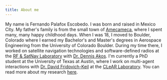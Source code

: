 ```yaml
---
title: About me
---
```

My name is Fernando Palafox Escobedo. I was born and raised in Mexico City. My father's family is from the small town of [Amecameca](https://en.wikipedia.org/wiki/Amecameca), where I spent many, many happy childhood days. When I was 18, I moved to Boulder, Colorado where I earned my Bachelor's and Master's degrees in Aerospace Engineering from the University of Colorado Boulder. During my time there, I worked on satellite navigation technologies and software-defined radios at the [RF & SatNav Laboratory](https://www.colorado.edu/lab/rf-satnav/) with [Dr. Dennis Akos](https://www.colorado.edu/aerospace/dennis-akos). I'm currently a PhD student at the University of Texas at Austin, where I work on multi-agent interactions with [Dr. David Fridovich-Keil](https://www.ae.utexas.edu/people/faculty/faculty-directory/fridovich-keil) at the [CLeAR Laboratory](https://clearoboticslab.github.io/). You can read more about my research [here](research.md).

